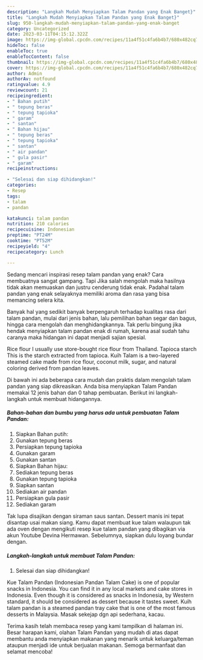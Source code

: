 ```yaml
---
description: "Langkah Mudah Menyiapkan Talam Pandan yang Enak Banget}"
title: "Langkah Mudah Menyiapkan Talam Pandan yang Enak Banget}"
slug: 950-langkah-mudah-menyiapkan-talam-pandan-yang-enak-banget
category: Uncategorized
date: 2023-03-11T04:15:12.322Z
image: https://img-global.cpcdn.com/recipes/11a4f51c4fa6b4b7/680x482cq70/talam-pandan-foto-resep-utama.jpg
hideToc: false
enableToc: true
enableTocContent: false
thumbnail: https://img-global.cpcdn.com/recipes/11a4f51c4fa6b4b7/680x482cq70/talam-pandan-foto-resep-utama.jpg
cover: https://img-global.cpcdn.com/recipes/11a4f51c4fa6b4b7/680x482cq70/talam-pandan-foto-resep-utama.jpg
author: Admin
authorAv: notfound
ratingvalue: 4.9
reviewcount: 21
recipeingredient:
- " Bahan putih"
- " tepung beras"
- " tepung tapioka"
- " garam"
- " santan"
- " Bahan hijau"
- " tepung beras"
- " tepung tapioka"
- " santan"
- " air pandan"
- " gula pasir"
- " garam"
recipeinstructions:

- "Selesai dan siap dihidangkan!"
categories:
- Resep
tags:
- talam
- pandan

katakunci: talam pandan 
nutrition: 210 calories
recipecuisine: Indonesian
preptime: "PT24M"
cooktime: "PT52M"
recipeyield: "4"
recipecategory: Lunch

---
```



Sedang mencari inspirasi resep talam pandan yang enak? Cara membuatnya sangat gampang. Tapi Jika salah mengolah maka hasilnya tidak akan memuaskan dan justru cenderung tidak enak. Padahal talam pandan yang enak selayaknya memiliki aroma dan rasa yang bisa memancing selera kita.


Banyak hal yang sedikit banyak berpengaruh terhadap kualitas rasa dari talam pandan, mulai dari jenis bahan, lalu pemilihan bahan segar dan bagus, hingga cara mengolah dan menghidangkannya. Tak perlu bingung jika hendak menyiapkan talam pandan enak di rumah, karena asal sudah tahu caranya maka hidangan ini dapat menjadi sajian spesial.

Rice flour I usually use store-bought rice flour from Thailand. Tapioca starch This is the starch extracted from tapioca. Kuih Talam is a two-layered steamed cake made from rice flour, coconut milk, sugar, and natural coloring derived from pandan leaves.


Di bawah ini ada beberapa cara mudah dan praktis dalam mengolah talam pandan yang siap dikreasikan. Anda bisa menyiapkan Talam Pandan memakai 12 jenis bahan dan 0 tahap pembuatan. Berikut ini langkah-langkah untuk membuat hidangannya.

<!--inarticleads1-->

##### Bahan-bahan dan bumbu yang harus ada untuk pembuatan Talam Pandan:

1. Siapkan  Bahan putih:
1. Gunakan  tepung beras
1. Persiapkan  tepung tapioka
1. Gunakan  garam
1. Gunakan  santan
1. Siapkan  Bahan hijau:
1. Sediakan  tepung beras
1. Gunakan  tepung tapioka
1. Siapkan  santan
1. Sediakan  air pandan
1. Persiapkan  gula pasir
1. Sediakan  garam


Tak lupa disajikan dengan siraman saus santan. Dessert manis ini tepat disantap usai makan siang. Kamu dapat membuat kue talam walaupun tak ada oven dengan mengikuti resep kue talam pandan yang dibagikan via akun Youtube Devina Hermawan. Sebelumnya, siapkan dulu loyang bundar dengan. 

<!--inarticleads2-->

##### Langkah-langkah untuk membuat Talam Pandan:


1. Selesai dan siap dihidangkan!

Kue Talam Pandan (Indonesian Pandan Talam Cake) is one of popular snacks in Indonesia. You can find it in any local markets and cake stores in Indonesia. Even though it is considered as snacks in Indonesia, by Western standard, it should be considered as dessert because it tastes sweet. Kuih talam pandan is a steamed pandan tray cake that is one of the most famous desserts in Malaysia. Masak sekejap dgn api sederhana, kacau. 

Terima kasih telah membaca resep yang kami tampilkan di halaman ini. Besar harapan kami, olahan Talam Pandan yang mudah di atas dapat membantu anda menyiapkan makanan yang menarik untuk keluarga/teman ataupun menjadi ide untuk berjualan makanan. Semoga bermanfaat dan selamat mencoba!
